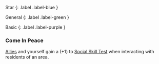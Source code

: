 
Star
{: .label .label-blue }

General
{: .label .label-green }

Basic
{: .label .label-purple }
### Come In Peace

[Allies](Core/Terminology#Ally) and yourself gain a (+1) to [Social Skill Test](Core/Terminology#Social%20Action) when interacting with residents of an area.